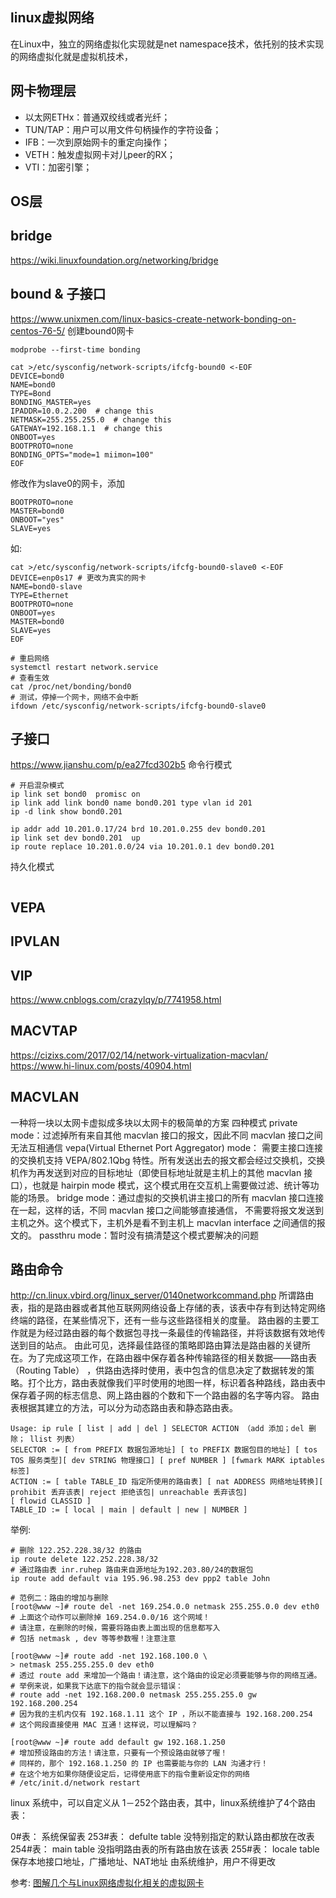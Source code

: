 ## linux虚拟网络
在Linux中，独立的网络虚拟化实现就是net namespace技术，依托别的技术实现的网络虚拟化就是虚拟机技术，



## 网卡物理层
* 以太网ETHx：普通双绞线或者光纤；  
* TUN/TAP：用户可以用文件句柄操作的字符设备；
* IFB：一次到原始网卡的重定向操作；
* VETH：触发虚拟网卡对儿peer的RX；
* VTI：加密引擎；

## OS层


## bridge
https://wiki.linuxfoundation.org/networking/bridge


## bound & 子接口
https://www.unixmen.com/linux-basics-create-network-bonding-on-centos-76-5/
创建bound0网卡

```
modprobe --first-time bonding

cat >/etc/sysconfig/network-scripts/ifcfg-bound0 <-EOF
DEVICE=bond0
NAME=bond0
TYPE=Bond
BONDING_MASTER=yes
IPADDR=10.0.2.200  # change this
NETMASK=255.255.255.0  # change this
GATEWAY=192.168.1.1  # change this
ONBOOT=yes
BOOTPROTO=none
BONDING_OPTS="mode=1 miimon=100" 
EOF
```

修改作为slave0的网卡，添加

```
BOOTPROTO=none
MASTER=bond0
ONBOOT="yes"
SLAVE=yes
```
如: 
```
cat >/etc/sysconfig/network-scripts/ifcfg-bound0-slave0 <-EOF
DEVICE=enp0s17 # 更改为真实的网卡
NAME=bond0-slave
TYPE=Ethernet
BOOTPROTO=none
ONBOOT=yes
MASTER=bond0
SLAVE=yes
EOF
```

```
# 重启网络
systemctl restart network.service
# 查看生效
cat /proc/net/bonding/bond0
# 测试，停掉一个网卡，网络不会中断
ifdown /etc/sysconfig/network-scripts/ifcfg-bound0-slave0
```

## 子接口
https://www.jianshu.com/p/ea27fcd302b5
命令行模式

```
# 开启混杂模式
ip link set bond0  promisc on
ip link add link bond0 name bond0.201 type vlan id 201
ip -d link show bond0.201

ip addr add 10.201.0.17/24 brd 10.201.0.255 dev bond0.201 
ip link set dev bond0.201  up
ip route replace 10.201.0.0/24 via 10.201.0.1 dev bond0.201
```

持久化模式
```

```


## VEPA


## IPVLAN


## VIP
https://www.cnblogs.com/crazylqy/p/7741958.html

## MACVTAP
https://cizixs.com/2017/02/14/network-virtualization-macvlan/
https://www.hi-linux.com/posts/40904.html

## MACVLAN
一种将一块以太网卡虚拟成多块以太网卡的极简单的方案
四种模式
private mode：过滤掉所有来自其他 macvlan 接口的报文，因此不同 macvlan 接口之间无法互相通信
vepa(Virtual Ethernet Port Aggregator) mode： 需要主接口连接的交换机支持 VEPA/802.1Qbg 特性。所有发送出去的报文都会经过交换机，交换机作为再发送到对应的目标地址（即使目标地址就是主机上的其他 macvlan 接口），也就是 hairpin mode 模式，这个模式用在交互机上需要做过滤、统计等功能的场景。
bridge mode：通过虚拟的交换机讲主接口的所有 macvlan 接口连接在一起，这样的话，不同 macvlan 接口之间能够直接通信，
  不需要将报文发送到主机之外。这个模式下，主机外是看不到主机上 macvlan interface 之间通信的报文的。
passthru mode：暂时没有搞清楚这个模式要解决的问题



## 路由命令
http://cn.linux.vbird.org/linux_server/0140networkcommand.php
所谓路由表，指的是路由器或者其他互联网网络设备上存储的表，该表中存有到达特定网络终端的路径，在某些情况下，还有一些与这些路径相关的度量。
路由器的主要工作就是为经过路由器的每个数据包寻找一条最佳的传输路径，并将该数据有效地传送到目的站点。
由此可见，选择最佳路径的策略即路由算法是路由器的关键所在。为了完成这项工作，在路由器中保存着各种传输路径的相关数据——路由表（Routing Table）
，供路由选择时使用，表中包含的信息决定了数据转发的策略。打个比方，路由表就像我们平时使用的地图一样，标识着各种路线，路由表中保存着子网的标志信息、网上路由器的个数和下一个路由器的名字等内容。
路由表根据其建立的方法，可以分为动态路由表和静态路由表。

```
Usage: ip rule [ list | add | del ] SELECTOR ACTION （add 添加；del 删除； llist 列表）
SELECTOR := [ from PREFIX 数据包源地址] [ to PREFIX 数据包目的地址] [ tos TOS 服务类型][ dev STRING 物理接口] [ pref NUMBER ] [fwmark MARK iptables 标签]
ACTION := [ table TABLE_ID 指定所使用的路由表] [ nat ADDRESS 网络地址转换][ prohibit 丢弃该表| reject 拒绝该包| unreachable 丢弃该包]
[ flowid CLASSID ]
TABLE_ID := [ local | main | default | new | NUMBER ]
```

举例:
```
# 删除 122.252.228.38/32 的路由
ip route delete 122.252.228.38/32
# 通过路由表 inr.ruhep 路由来自源地址为192.203.80/24的数据包 
ip route add default via 195.96.98.253 dev ppp2 table John

# 范例二：路由的增加与删除
[root@www ~]# route del -net 169.254.0.0 netmask 255.255.0.0 dev eth0
# 上面这个动作可以删除掉 169.254.0.0/16 这个网域！
# 请注意，在删除的时候，需要将路由表上面出现的信息都写入
# 包括 netmask , dev 等等参数喔！注意注意

[root@www ~]# route add -net 192.168.100.0 \
> netmask 255.255.255.0 dev eth0
# 透过 route add 来增加一个路由！请注意，这个路由的设定必须要能够与你的网络互通。
# 举例来说，如果我下达底下的指令就会显示错误：
# route add -net 192.168.200.0 netmask 255.255.255.0 gw 192.168.200.254
# 因为我的主机内仅有 192.168.1.11 这个 IP ，所以不能直接与 192.168.200.254
# 这个网段直接使用 MAC 互通！这样说，可以理解吗？

[root@www ~]# route add default gw 192.168.1.250
# 增加预设路由的方法！请注意，只要有一个预设路由就够了喔！
# 同样的，那个 192.168.1.250 的 IP 也需要能与你的 LAN 沟通才行！
# 在这个地方如果你随便设定后，记得使用底下的指令重新设定你的网络
# /etc/init.d/network restart
```

linux 系统中，可以自定义从 1－252个路由表，其中，linux系统维护了4个路由表：

0#表： 系统保留表
253#表： defulte table 没特别指定的默认路由都放在改表
254#表： main table 没指明路由表的所有路由放在该表
255#表： locale table 保存本地接口地址，广播地址、NAT地址 由系统维护，用户不得更改




参考:
[图解几个与Linux网络虚拟化相关的虚拟网卡](https://blog.csdn.net/dog250/article/details/45788279)
